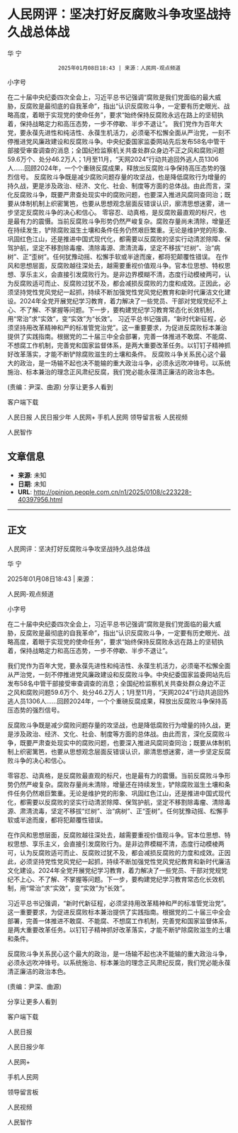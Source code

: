 # 人民网评：坚决打好反腐败斗争攻坚战持久战总体战

华 宁


					2025年01月08日18:43 | 来源：人民网-观点频道


小字号





在二十届中央纪委四次全会上，习近平总书记强调“腐败是我们党面临的最大威胁，反腐败是最彻底的自我革命”，指出“认识反腐败斗争，一定要有历史眼光、战略高度，着眼于实现党的使命任务”，要求“始终保持反腐败永远在路上的坚韧执着，保持战略定力和高压态势，一步不停歇、半步不退让”。
我们党作为百年大党，要永葆先进性和纯洁性、永葆生机活力，必须毫不松懈全面从严治党，一刻不停推进党风廉政建设和反腐败斗争。中央纪委国家监委网站先后发布58名中管干部接受审查调查的消息；全国纪检监察机关共查处群众身边不正之风和腐败问题59.6万个、处分46.2万人；1月至11月，“天网2024”行动共追回外逃人员1306人……回顾2024年，一个个重磅反腐成果，释放出反腐败斗争保持高压态势的强烈信号。
反腐败斗争既是减少腐败问题存量的攻坚战，也是降低腐败行为增量的持久战，更是涉及政治、经济、文化、社会、制度等方面的总体战。由此而言，深化反腐败斗争，既要严肃查处现实中的腐败问题，也要深入推进风腐同查同治；既要从体制机制上织密篱笆，也要从思想观念层面反错误认识，廓清思想迷雾，进一步坚定反腐败斗争的决心和信心。
零容忍、动真格，是反腐败最直观的标尺，也是最有力的震慑。当前反腐败斗争形势仍然严峻复杂。腐败存量尚未清除，增量还在持续发生，铲除腐败滋生土壤和条件任务仍然艰巨繁重。无论是维护党的形象、巩固红色江山，还是推进中国式现代化，都需要以反腐败的坚实行动清淤除障、保驾护航，坚定不移割除毒瘤、清除毒源、肃清流毒，坚定不移拔“烂树”、治“病树”、正“歪树”。任何犹豫动摇、松懈手软或半途而废，都将犯颠覆性错误。
在作风和思想层面，反腐败越往深处去，越需要重视价值观斗争。官本位思想、特权思想、享乐主义，会直接引发腐败行为。是非边界模糊不清，态度行动模棱两可，认为反腐败适可而止、反腐败过犹不及，都会减损反腐败的力度和成效。正因此，必须坚持党性党风党纪一起抓，持续不断加强党性党风党纪教育和新时代廉洁文化建设。2024年全党开展党纪学习教育，着力解决了一些党员、干部对党规党纪不上心、不了解、不掌握等问题。下一步，要构建党纪学习教育常态化长效机制，用“常治”求“实效”，变“实效”为“长效”。
习近平总书记强调，“新时代新征程，必须坚持用改革精神和严的标准管党治党”。这一重要要求，为促进反腐败标本兼治提供了实践指南。根据党的二十届三中全会部署，完善一体推进不敢腐、不能腐、不想腐工作机制，完善党和国家监督体系，是两大重要改革任务。以钉钉子精神抓好改革落实，才能不断铲除腐败滋生的土壤和条件。
反腐败斗争关系民心这个最大的政治，是一场输不起也决不能输的重大政治斗争，必须永远吹冲锋号。以系统施治、标本兼治的理念正风肃纪反腐，我们党必能永葆清正廉洁的政治本色。

(责编：尹深、曲源)
分享让更多人看到  


客户端下载

人民日报
人民日报少年
人民网+
手机人民网
领导留言板
人民视频

人民智作

## 文章信息

- **来源**: 未知
- **日期**: 未知
- **URL**: http://opinion.people.com.cn/n1/2025/0108/c223228-40397956.html

---

## 正文

人民网评：坚决打好反腐败斗争攻坚战持久战总体战

华 宁

2025年01月08日18:43 | 来源：

人民网-观点频道

小字号

在二十届中央纪委四次全会上，习近平总书记强调“腐败是我们党面临的最大威胁，反腐败是最彻底的自我革命”，指出“认识反腐败斗争，一定要有历史眼光、战略高度，着眼于实现党的使命任务”，要求“始终保持反腐败永远在路上的坚韧执着，保持战略定力和高压态势，一步不停歇、半步不退让”。

我们党作为百年大党，要永葆先进性和纯洁性、永葆生机活力，必须毫不松懈全面从严治党，一刻不停推进党风廉政建设和反腐败斗争。中央纪委国家监委网站先后发布58名中管干部接受审查调查的消息；全国纪检监察机关共查处群众身边不正之风和腐败问题59.6万个、处分46.2万人；1月至11月，“天网2024”行动共追回外逃人员1306人……回顾2024年，一个个重磅反腐成果，释放出反腐败斗争保持高压态势的强烈信号。

反腐败斗争既是减少腐败问题存量的攻坚战，也是降低腐败行为增量的持久战，更是涉及政治、经济、文化、社会、制度等方面的总体战。由此而言，深化反腐败斗争，既要严肃查处现实中的腐败问题，也要深入推进风腐同查同治；既要从体制机制上织密篱笆，也要从思想观念层面反错误认识，廓清思想迷雾，进一步坚定反腐败斗争的决心和信心。

零容忍、动真格，是反腐败最直观的标尺，也是最有力的震慑。当前反腐败斗争形势仍然严峻复杂。腐败存量尚未清除，增量还在持续发生，铲除腐败滋生土壤和条件任务仍然艰巨繁重。无论是维护党的形象、巩固红色江山，还是推进中国式现代化，都需要以反腐败的坚实行动清淤除障、保驾护航，坚定不移割除毒瘤、清除毒源、肃清流毒，坚定不移拔“烂树”、治“病树”、正“歪树”。任何犹豫动摇、松懈手软或半途而废，都将犯颠覆性错误。

在作风和思想层面，反腐败越往深处去，越需要重视价值观斗争。官本位思想、特权思想、享乐主义，会直接引发腐败行为。是非边界模糊不清，态度行动模棱两可，认为反腐败适可而止、反腐败过犹不及，都会减损反腐败的力度和成效。正因此，必须坚持党性党风党纪一起抓，持续不断加强党性党风党纪教育和新时代廉洁文化建设。2024年全党开展党纪学习教育，着力解决了一些党员、干部对党规党纪不上心、不了解、不掌握等问题。下一步，要构建党纪学习教育常态化长效机制，用“常治”求“实效”，变“实效”为“长效”。

习近平总书记强调，“新时代新征程，必须坚持用改革精神和严的标准管党治党”。这一重要要求，为促进反腐败标本兼治提供了实践指南。根据党的二十届三中全会部署，完善一体推进不敢腐、不能腐、不想腐工作机制，完善党和国家监督体系，是两大重要改革任务。以钉钉子精神抓好改革落实，才能不断铲除腐败滋生的土壤和条件。

反腐败斗争关系民心这个最大的政治，是一场输不起也决不能输的重大政治斗争，必须永远吹冲锋号。以系统施治、标本兼治的理念正风肃纪反腐，我们党必能永葆清正廉洁的政治本色。

(责编：尹深、曲源)

分享让更多人看到

客户端下载

人民日报

人民日报少年

人民网+

手机人民网

领导留言板

人民视频

人民智作

